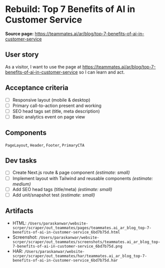 # Rebuild: Top 7 Benefits of AI in Customer Service

**Source page:** https://teammates.ai/ar/blog/top-7-benefits-of-ai-in-customer-service

## User story
As a visitor, I want to use the page at https://teammates.ai/ar/blog/top-7-benefits-of-ai-in-customer-service so I can learn and act.

## Acceptance criteria
- [ ] Responsive layout (mobile & desktop)
- [ ] Primary call-to-action present and working
- [ ] SEO head tags set (title, meta description)
- [ ] Basic analytics event on page view

## Components
`PageLayout`, `Header`, `Footer`, `PrimaryCTA`

## Dev tasks
- [ ] Create Next.js route & page component _(estimate: small)_
- [ ] Implement layout with Tailwind and reusable components _(estimate: medium)_
- [ ] Add SEO head tags (title/meta) _(estimate: small)_
- [ ] Add unit/snapshot test _(estimate: small)_

## Artifacts
- HTML: `/Users/paraskanwar/website-scrper/scraper/out_teammates/pages/teammates.ai_ar_blog_top-7-benefits-of-ai-in-customer-service_6bd7b75d.html`
- Screenshot: `/Users/paraskanwar/website-scrper/scraper/out_teammates/screenshots/teammates.ai_ar_blog_top-7-benefits-of-ai-in-customer-service_6bd7b75d.png`
- HAR: `/Users/paraskanwar/website-scrper/scraper/out_teammates/har/teammates.ai_ar_blog_top-7-benefits-of-ai-in-customer-service_6bd7b75d.har`
